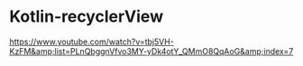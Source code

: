 # Kotlin-recyclerView
https://www.youtube.com/watch?v=tbj5VH-KzFM&amp;list=PLnQbggnVfvo3MY-yDk4otY_QMmO8QqAoG&amp;index=7
